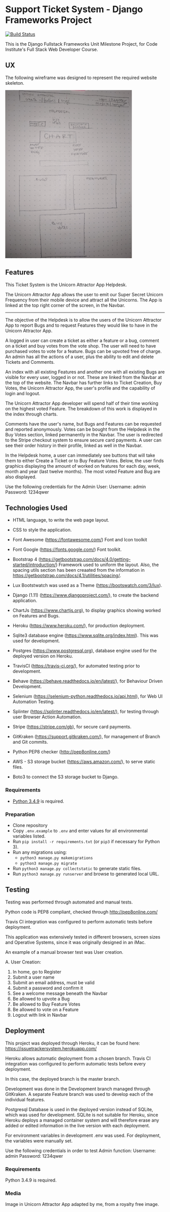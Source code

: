 # Support Ticket System - Django Frameworks Project

[![Build Status](https://travis-ci.org/Mgsignorelli/unicornticket.svg?branch=master)](https://travis-ci.org/Mgsignorelli/unicornticket)

This is the Django Fullstack Frameworks Unit Milestone Project, for Code Institute's Full Stack Web Developer Course.

## UX
The following wireframe was designed to represent the required website skeleton.

![Wireframe](static/img/uniMock1.png "Wireframe") 

## Features
This Ticket System is the Unicorn Attractor App Helpdesk.
 
The Unicorn Attractor App allows the user to emit our Super Secret Unicorn Frequency from their mobile device and attract 
all the Unicorns. 
The App is linked at the top right corner of the screen, in the Navbar. 

_______

The objective of the Helpdesk is to allow the users of the Unicorn Attractor App to report Bugs and to request Features 
they would like to have in the Unicorn Attractor App. 

A logged in user can create a ticket as either a feature or a bug, comment on a ticket and buy votes from the vote shop.
The user will need to have purchased votes to vote for a feature. Bugs can be upvoted free of charge. 
An admin has all the actions of a user, plus the ability to edit and delete Tickets and Comments.

An index with all existing Features and another one with all existing Bugs are visible for every user, logged in or not.
These are linked from the Navbar at the top of the website. The Navbar has further links to Ticket Creation, Buy Votes,
the Unicorn Attractor App, the user's profile and the capability of login and logout. 

The Unicorn Attractor App developer will spend half of their time working on the highest voted Feature.
The breakdown of this work is displayed in the index through charts. 

Comments have the user's name, but Bugs and Features can be requested and reported anonymously.
Votes can be bought from the Helpdesk in the Buy Votes section, linked permanently in the Navbar. 
The user is redirected to the Stripe checkout system to ensure secure card payments. 
A user can see their order history in their profile, linked as well in the Navbar.

In the Helpdesk home, a user can immediately see buttons that will take them to either Create a Ticket or to Buy Feature Votes.
Below, the user finds graphics displaying the amount of worked on features for each day, week, month and year (last twelve months).
The most voted Feature and Bug are also displayed.


Use the following credentials for the Admin User:
Username: admin
Password: 1234qwer


## Technologies Used

- HTML language, to write the web page layout. 

- CSS to style the application.

- Font Awesome (https://fontawesome.com/)
    Font and Icon toolkit

- Font Google (https://fonts.google.com/)
    Font toolkit.

- Bootstrap 4 (https://getbootstrap.com/docs/4.0/getting-started/introduction/)
    Framework used to uniform the layout. Also, the spacing utils section has been creaated from the information in https://getbootstrap.com/docs/4.1/utilities/spacing/.
    
- Lux Bootstwatch was used as a Theme (https://bootswatch.com/3/lux).

- Django (1.11) (https://www.djangoproject.com/), to create the backend application.

- ChartJs (https://www.chartjs.org), to display graphics showing worked on Features and Bugs.

- Heroku (https://www.heroku.com/), for production deployment.
    
- Sqlite3 database engine (https://www.sqlite.org/index.html). This was used for development.

- Postgres (https://www.postgresql.org), database engine used for the deployed version on Heroku.

- TravisCI (https://travis-ci.org/), for automated testing prior to development.

- Behave (https://behave.readthedocs.io/en/latest/), for Behaviour Driven Development.

- Selenium (https://selenium-python.readthedocs.io/api.html), for Web UI Automation Testing.

- Splinter (https://splinter.readthedocs.io/en/latest/), for testing through user Browser Action Automation.

- Stripe (https://stripe.com/gb), for secure card payments.

- GitKraken (https://support.gitkraken.com/), for management of Branch and Git commits.

- Python PEP8 checker (http://pep8online.com/)

- AWS - S3 storage bucket (https://aws.amazon.com/), to serve static files.

- Boto3 to connect the S3 storage bucket to Django.

### Requirements
- [Python 3.4.9](https://www.python.org/downloads/release/python-349/) is required.

### Preparation
- Clone repository
- Copy `.env.example` to `.env` and enter values for all environmental variables listed.
- Run `pip install -r requirements.txt` (or `pip3` if necessary for Python 3).
- Run any migrations using:
  - `python3 manage.py makemigrations`
  - `python3 manage.py migrate`
- Run `python3 manage.py collectstatic` to generate static files.
- Run `python3 manage.py runserver` and browse to generated local URL.

## Testing

Testing was performed through automated and manual tests. 

Python code is PEP8 compliant, checked through http://pep8online.com/

Travis CI integration was configured to perform automatic tests before deployment.

This application was extensively tested in different browsers, 
screen sizes and Operative Systems, since it was originally designed in an iMac.


An example of a manual browser test was User creation.

A. User Creation:
  1. In home, go to Register
  2. Submit a user name
  3. Submit an email address, must be valid
  4. Submit a password and confirm it
  5. See a welcome message beneath the Navbar
  6. Be allowed to upvote a Bug
  7. Be allowed to Buy Feature Votes
  8. Be allowed to vote on a Feature
  9. Logout with link in Navbar
  
## Deployment

This project was deployed through Heroku, it can be found here:
https://issuetrackersystem.herokuapp.com/

Heroku allows automatic deployment from a chosen branch.
Travis CI integration was configured to perform automatic tests before every deployment.

In this case, the deployed branch is the master branch. 

Development was done in the Development branch managed through GitKraken.
A separate Feature branch was used to develop each of the individual features.

Postgresql Database is used in the deployed version instead of SQLite, which was used for development. SQLite is not 
suitable for Heroku, since Heroku deploys a managed container system and will therefore erase any added or edited 
information in the live version with each deployment.

For environment variables in development .env was used. For deployment, the variables were manually set.


Use the following credentials in order to test Admin function:
Username: admin
Password: 1234qwer

### Requirements
Python 3.4.9 is required. 


### Media
Image in Unicorn Attractor App adapted by me, from a royalty free image.
